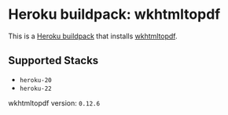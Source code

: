 # Heroku buildpack: wkhtmltopdf

This is a [Heroku buildpack](http://devcenter.heroku.com/articles/buildpacks) that
installs [wkhtmltopdf](https://wkhtmltopdf.org/index.html).

## Supported Stacks

- `heroku-20`
- `heroku-22`


wkhtmltopdf version: `0.12.6` 
